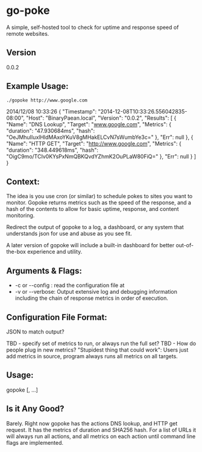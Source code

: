go-poke
=======

A simple, self-hosted tool to check for uptime and response speed of remote websites.

Version
-------
0.0.2

Example Usage:
--------------

    ./gopoke http://www.google.com
2014/12/08 10:33:26 {
  "Timestamp": "2014-12-08T10:33:26.556042835-08:00",
  "Host": "BinaryPaean.local",
  "Version": "0.0.2",
  "Results": [
    {
      "Name": "DNS Lookup",
      "Target": "www.google.com",
      "Metrics": {
        "duration": "47.930684ms",
        "hash": "OeJMhuIIuxlHldMAxoYKuV8gMHakELCvN7sWumbYe3c="
      },
      "Err": null
    },
    {
      "Name": "HTTP GET",
      "Target": "http://www.google.com",
      "Metrics": {
        "duration": "348.449618ms",
        "hash": "OigC9mo/TCIv0KYsPxNmQBKQvdYZhmK2OuPLaW80FiQ="
      },
      "Err": null
    }
  ]
}

Context:
--------
The idea is you use cron (or similar) to schedule pokes to sites you want to monitor. Gopoke returns metrics such as the speed of the response, and a hash of the contents to allow for basic uptime, response, and content monitoring.

Redirect the output of gopoke to a log, a dashboard, or any system that understands json for use and abuse as you see fit.

 A later version of gopoke will include a built-in dashboard for better out-of-the-box experience and utility.

Arguments & Flags:
------------------
 * -c <filepath> or --config <filepath>: read the configuration file at <filepath>
 * -v or --verbose: Output extensive log and debugging information including the chain of response metrics in order of execution.

Configuration File Format:
--------------------------
JSON to match output?

TBD - specify set of metrics to run, or always run the full set?
TBD - How do people plug in new metrics? "Stupidest thing that could work":
Users just add metrics in source, program always runs all metrics on all targets.

Usage:
------
gopoke <flags> [<url1>, ...]

Is it Any Good?
---------------
Barely. Right now gopoke has the actions DNS lookup, and HTTP get request. It has the metrics of duration and SHA256 hash. For a list of URLs it will always run all actions, and all metrics on each action until command line flags are implemented.